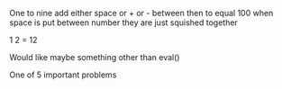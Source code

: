 One to nine add either space or + or - between then to equal 100
when space is put between number they are just squished together

1 2 = 12

Would like maybe something other than eval()

One of 5 important problems
